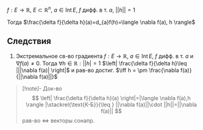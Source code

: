 $f:E\to \mathbb{R},\ E\subset \mathbb{R}^{n},\ a\in \mathrm{Int}\,E,\ f$ дифф. в т. $a$, $||h||=1$

Тогда $\frac{\delta f}{\delta h}(a)=d_{a}f(h)=\langle \nabla f(a), h \rangle$
## Следствия

1. Экстремальное св-во градиента $f:E\to \mathbb{R},\ a \in \mathrm{Int}\,E,\ f$ дифф. в т. $a$ и $\nabla f(a)\neq 0$. Тогда $\forall h \in \mathbb{R}: ||h|=1$ $\left| \frac{\delta f}{\delta h}\leq |||\nabla f(a)| \right|$ и рав-во достиг. $\iff h = \pm  \frac{\nabla f(a)}{||\nabla f(a)||}$
>[!note]- Док-во
> $$
> \left| \frac{\delta f}{\delta h}(a) \right|=|\langle \nabla f(a),h \rangle |\stackrel{\text{К-Б}}{\leq } ||\nabla f(a)||\cdot ||h||=||\nabla f(a)||
> $$
> рав-во $\iff$ векторы сонапр.
